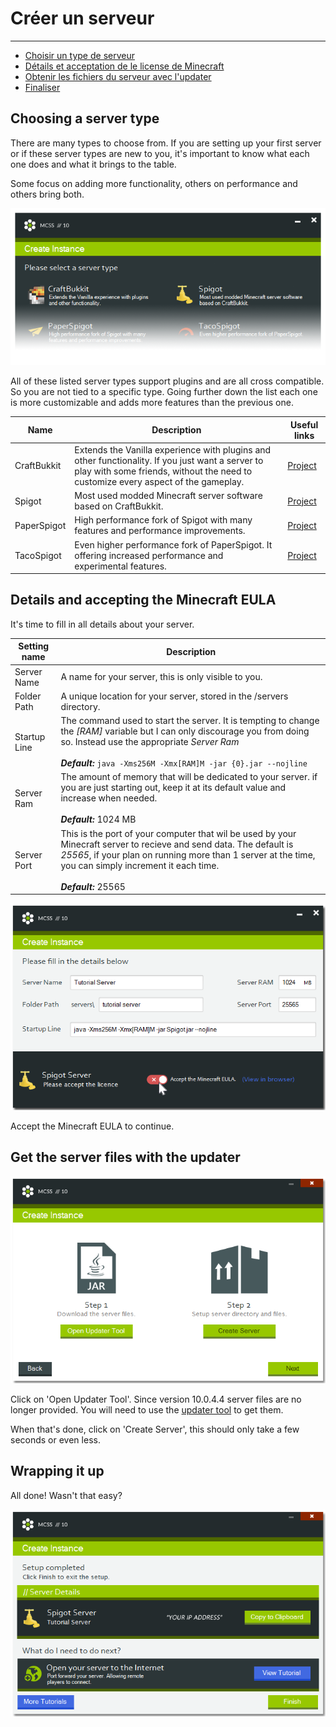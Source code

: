 # Créer un serveur

---

*   [Choisir un type de serveur](#choosing-a-server-type)
*   [Détails et acceptation de le license de Minecraft](#details-and-accepting-the-minecraft-eula)
*   [Obtenir les fichiers du serveur avec l'updater](#get-the-server-files-with-the-updater)
*   [Finaliser](#wrapping-it-up)

<a name="choosing-a-server-type"></a>
## Choosing a server type

There are many types to choose from. If you are setting up your first server or if these server types are new to you, it's important to know what each one does and what it brings to the table.

Some focus on adding more functionality, others on performance and others bring both.

![Part of a screenshot of the create instance window, slightly faded out towards the bottom](assets/screenshots/create_server_type.png)

All of these listed server types support plugins and are all cross compatible. So you are not tied to a specific type. Going further down the list each one is more customizable and adds more features than the previous one.

Name | Description | Useful links
--- | --- | ---
CraftBukkit | Extends the Vanilla experience with plugins and other functionality. If you just want a server to play with some friends, without the need to customize every aspect of the gameplay. | [Project](https://bukkit.org/pages/about-us/)
Spigot | Most used modded Minecraft server software based on CraftBukkit. | [Project](https://www.spigotmc.org/wiki/about-spigot/)
PaperSpigot | High performance fork of Spigot with many features and performance improvements. | [Project](https://papermc.io/)
TacoSpigot |Even higher performance fork of PaperSpigot. It offering increased performance and experimental features. | [Project](https://tacospigot.github.io/)

<a name="details-and-accepting-the-minecraft-eula"></a>
## Details and accepting the Minecraft EULA

It's time to fill in all details about your server.

Setting name | Description
--- | ---
Server Name | A name for your server, this is only visible to you.
Folder Path | A unique location for your server, stored in the /servers directory.
Startup Line | The command used to start the server. It is tempting to change the <var>[RAM]</var> variable but I can only discourage you from doing so. Instead use the appropriate <var>Server Ram</var> <br><br> ***Default:*** `java -Xms256M -Xmx[RAM]M -jar {0}.jar --nojline`
Server Ram | The amount of memory that will be dedicated to your server. if you are just starting out, keep it at its default value and increase when needed. <br><br>***Default:*** 1024 MB
Server Port | This is the port of your computer that wil be used by your Minecraft server to recieve and send data. The default is <var>25565</var>, if your plan on running more than 1 server at the time, you can simply increment it each time.<br><br> ***Default:*** 25565

![Screenshot of the create instance window](assets/screenshots/create_server_eula.png)

Accept the Minecraft EULA to continue.

<a name="get-the-server-files-with-the-updater"></a>
## Get the server files with the updater

![Screenshot of the create instance window](assets/screenshots/create_server_files.png)

Click on 'Open Updater Tool'. Since version 10.0.4.4 server files are no longer provided. You will need to use the [updater tool](../../basics/updateserver/) to get them.

When that's done, click on 'Create Server', this should only take a few seconds or even less.

<a name="#wrapping-it-up"></a>
## Wrapping it up

All done! Wasn't that easy?

![Screenshot of the create instance window](assets/screenshots/create_server_finished.png)
